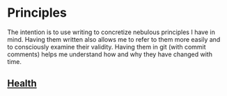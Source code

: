 # Principles
The intention is to use writing to concretize nebulous principles I have in mind. Having them written also allows me to refer to them more easily and to consciously examine their validity. Having them in git (with commit comments) helps me understand how and why they have changed with time.

## [Health](./health.md)



